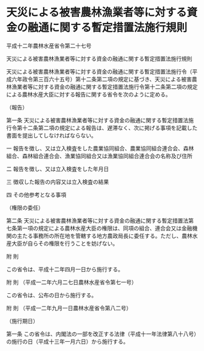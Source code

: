 # 天災による被害農林漁業者等に対する資金の融通に関する暫定措置法施行規則

平成十二年農林水産省令第二十七号

天災による被害農林漁業者等に対する資金の融通に関する暫定措置法施行規則

天災による被害農林漁業者等に対する資金の融通に関する暫定措置法施行令（平成六年政令第三百六十五号）第十二条第二項の規定に基づき、天災による被害農林漁業者等に対する資金の融通に関する暫定措置法施行令第十二条第二項の規定による農林水産大臣に対する報告に関する省令を次のように定める。

（報告）

第一条 天災による被害農林漁業者等に対する資金の融通に関する暫定措置法施行令第十二条第二項の規定による報告は、遅滞なく、次に掲げる事項を記載した書面を提出してしなければならない。

一 報告を徴し、又は立入検査をした農業協同組合、農業協同組合連合会、森林組合、森林組合連合会、漁業協同組合又は漁業協同組合連合会の名称及び住所

二 報告を徴し、又は立入検査をした年月日

三 徴収した報告の内容又は立入検査の結果

四 その他参考となる事項

（権限の委任）

第二条 天災による被害農林漁業者等に対する資金の融通に関する暫定措置法第七条第一項の規定による農林水産大臣の権限は、同項の組合、連合会又は金融機関の主たる事務所の所在地を管轄する地方農政局長に委任する。ただし、農林水産大臣が自らその権限を行うことを妨げない。

附 則

この省令は、平成十二年四月一日から施行する。

附 則 （平成一二年六月二七日農林水産省令第七一号）

この省令は、公布の日から施行する。

附 則 （平成一二年九月一日農林水産省令第八二号）

（施行期日）

第一条 この省令は、内閣法の一部を改正する法律（平成十一年法律第八十八号）の施行の日（平成十三年一月六日）から施行する。
